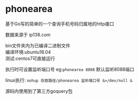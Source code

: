 # phonearea
 基于Go写的简单的一个查询手机号码归属地的http接口

 数据来源于 ip138.com

 bin文件夹内为已编译二进制文件</br>
 编译环境:ubuntu18.04</br>
 测试:centos7可直接运行

 执行时可设置监听端口号 eg:`phonearea 8888` 默认监听8088端口

 linux执行: `nohup 存放路径/phonearea 监听端口号 &>/dev/null &`

 源码内使用到了第三方goquery包
